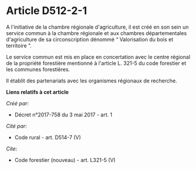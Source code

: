 # Article D512-2-1

A l'initiative de la chambre régionale d'agriculture, il est créé en son sein un service commun à la chambre régionale et aux
chambres départementales d'agriculture de sa circonscription dénommé “ Valorisation du bois et territoire ”.

Le service commun est mis en place en concertation avec le centre régional de la propriété forestière mentionné à l'article
L. 321-5 du code forestier et les communes forestières.

Il établit des partenariats avec les organismes régionaux de recherche.

**Liens relatifs à cet article**

_Créé par_:

  - Décret n°2017-758 du 3 mai 2017 - art. 1

_Cité par_:

  - Code rural - art. D514-7 (V)

_Cite_:

  - Code forestier (nouveau) - art. L321-5 (V)
